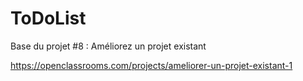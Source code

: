 ToDoList
========

Base du projet #8 : Améliorez un projet existant

https://openclassrooms.com/projects/ameliorer-un-projet-existant-1

<!-- php -S localhost:8000 -t public public/app_dev.php -->
<!-- https://github.com/symfony/demo/tree/v1.2.6 -->
